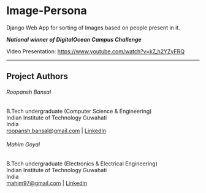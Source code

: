 # Image-Persona

Django Web App for sorting of Images based on people present in it.   

***National winner of DigitalOcean Campus Challenge***

Video Presentation: https://www.youtube.com/watch?v=k7_h2YZyFRQ

--------------------------------

## Project Authors

###### Roopansh Bansal
B.Tech undergraduate (Computer Science & Engineering)  
Indian Institute of Technology Guwahati  
India  
roopansh.bansal@gmail.com | [LinkedIn](https://www.linkedin.com/in/roopansh-bansal)

###### Mahim Goyal
B.Tech undergraduate (Electronics & Electrical Engineering)  
Indian Institute of Technology Guwahati  
India  
mahim97@gmail.com | [LinkedIn](https://www.linkedin.com/in/mahimg/)



